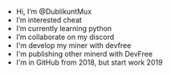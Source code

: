 - Hi, I’m @DublikuntMux
- I’m interested cheat
- I’m currently learning python
- I’m collaborate on my discord
- I'm develop my miner with devfree 
- I'm publishing other minerd with DevFree
- I'm in GitHub from 2018, but start work 2019

